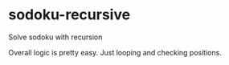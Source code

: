 # sodoku-recursive
Solve sodoku with recursion 

Overall logic is pretty easy.
Just looping and checking positions. 
